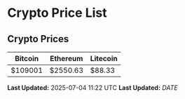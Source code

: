 # Crypto Price List

## Crypto Prices
| Bitcoin | Ethereum | Litecoin |
| ------- | -------- | -------- |
| $109001 | $2550.63 | $88.33 |
**Last Updated:** 2025-07-04 11:22 UTC
**Last Updated:** $DATE$
